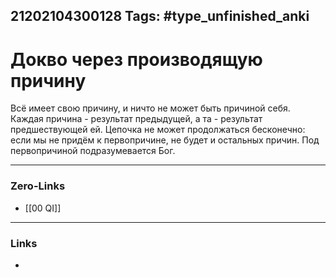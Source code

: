 21202104300128
Tags: #type_unfinished_anki
---
# Докво через производящую причину

Всё имеет свою причину, и ничто не может быть причиной себя. Каждая причина - результат предыдущей, а та - результат предшествующей ей. Цепочка не может продолжаться бесконечно: если мы не придём к первопричине, не будет и остальных причин. Под первопричиной подразумевается Бог.

---
### Zero-Links
- [[00 QI]]
---
### Links
-